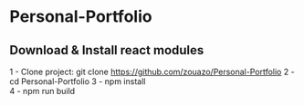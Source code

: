 # Personal-Portfolio


## Download & Install react modules    

1 - Clone project: git clone https://github.com/zouazo/Personal-Portfolio 
2 - cd Personal-Portfolio 
3 - npm install    
4 - npm run build  
